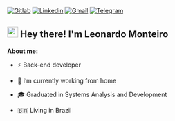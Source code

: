 [![Gitlab](http://img.shields.io/badge/-Gitlab-388e3c?style=for-the-badge&logo=Gitlab&logoColor=white)](https://gitlab.com/_leon4rdo.sh) 
[![Linkedin](https://img.shields.io/badge/-LinkedIn-blue?style=for-the-badge&logo=Linkedin&logoColor=white)](https://www.linkedin.com/in/leonardo-sh) 
[![Gmail](http://img.shields.io/badge/-Gmail-D14836?style=for-the-badge&logo=Gmail&logoColor=white)](mailto:leonardomonteiro.sh@gmail.com)
[![Telegram](http://img.shields.io/badge/-Telegram-2CA5E0?style=for-the-badge&logo=Telegram&logoColor=white)](https://t.me/leon4rdo_sh)

## <img src="https://raw.githubusercontent.com/jadilson12/jadilson12/master/assets/hi.gif" width="25"> Hey there! I'm Leonardo Monteiro 

**About me:**

- :zap: Back-end developer

- 👜 I’m currently working from home

- 🎓 Graduated in Systems Analysis and Development

- 🇧🇷 Living in Brazil

